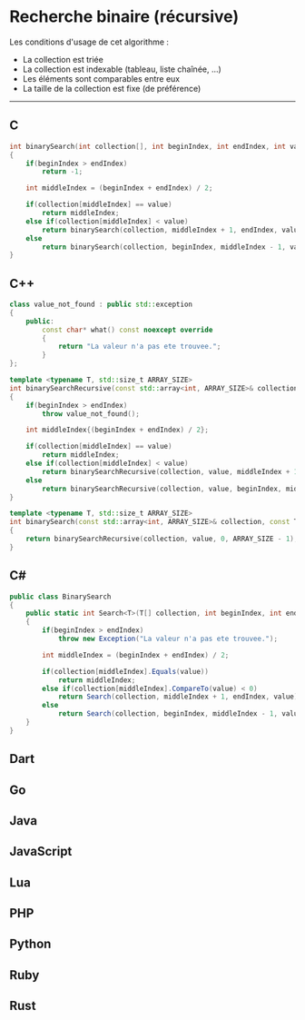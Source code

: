 # Recherche binaire (récursive)

Les conditions d'usage de cet algorithme :

+ La collection est triée
+ La collection est indexable (tableau, liste chaînée, ...)
+ Les éléments sont comparables entre eux
+ La taille de la collection est fixe (de préférence)

---

## C

```c
int binarySearch(int collection[], int beginIndex, int endIndex, int value)
{
    if(beginIndex > endIndex)
        return -1;

    int middleIndex = (beginIndex + endIndex) / 2;

    if(collection[middleIndex] == value)
        return middleIndex;
    else if(collection[middleIndex] < value)
        return binarySearch(collection, middleIndex + 1, endIndex, value);
    else
        return binarySearch(collection, beginIndex, middleIndex - 1, value);
}
```

## C++

```cpp
class value_not_found : public std::exception
{
    public:
        const char* what() const noexcept override
        {
            return "La valeur n'a pas ete trouvee.";
        }
};

template <typename T, std::size_t ARRAY_SIZE>
int binarySearchRecursive(const std::array<int, ARRAY_SIZE>& collection, int beginIndex, int endIndex, const T& value)
{
    if(beginIndex > endIndex)
        throw value_not_found();

    int middleIndex{(beginIndex + endIndex) / 2};

    if(collection[middleIndex] == value)
        return middleIndex;
    else if(collection[middleIndex] < value)
        return binarySearchRecursive(collection, value, middleIndex + 1, endIndex);
    else
        return binarySearchRecursive(collection, value, beginIndex, middleIndex - 1);
}

template <typename T, std::size_t ARRAY_SIZE>
int binarySearch(const std::array<int, ARRAY_SIZE>& collection, const T& value)
{
    return binarySearchRecursive(collection, value, 0, ARRAY_SIZE - 1);
}
```

## C#

```csharp
public class BinarySearch
{
    public static int Search<T>(T[] collection, int beginIndex, int endIndex, T value) where T : IComparable<T>
    {
        if(beginIndex > endIndex)
            throw new Exception("La valeur n'a pas ete trouvee.");

        int middleIndex = (beginIndex + endIndex) / 2;

        if(collection[middleIndex].Equals(value))
            return middleIndex;
        else if(collection[middleIndex].CompareTo(value) < 0)
            return Search(collection, middleIndex + 1, endIndex, value);
        else
            return Search(collection, beginIndex, middleIndex - 1, value);
    }
}
```

## Dart

## Go

## Java

## JavaScript

## Lua

## PHP

## Python

## Ruby

## Rust
